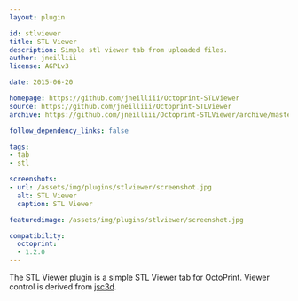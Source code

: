 ```yaml
---
layout: plugin

id: stlviewer
title: STL Viewer
description: Simple stl viewer tab from uploaded files.
author: jneilliii
license: AGPLv3

date: 2015-06-20

homepage: https://github.com/jneilliii/Octoprint-STLViewer
source: https://github.com/jneilliii/Octoprint-STLViewer
archive: https://github.com/jneilliii/Octoprint-STLViewer/archive/master.zip

follow_dependency_links: false

tags:
- tab
- stl

screenshots:
- url: /assets/img/plugins/stlviewer/screenshot.jpg
  alt: STL Viewer
  caption: STL Viewer

featuredimage: /assets/img/plugins/stlviewer/screenshot.jpg

compatibility:
  octoprint:
  - 1.2.0
---
```


The STL Viewer plugin is a simple STL Viewer tab for OctoPrint. Viewer control is derived from [jsc3d](https://code.google.com/p/jsc3d/).
